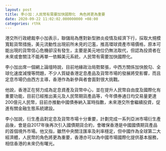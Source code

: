 ```yaml
---
layout: post
title: 李小加：人民幣有需要加快國際化　角色將更為重要
date: 2020-09-22 11:02:02.000000000 +08:00
categories: rthk
---
```


港交所行政總裁李小加表示，聯儲局為應對新型肺炎疫情及經濟下行，採取大規模寬鬆貨幣措施，美元流動性出現前所未見的氾濫，推高環球資產市場價格，原本可能出現的貨幣信心危機卻沒有發生，主要是美元地位仍無法取代，但認為投資者在未來或會關注不能再單一依賴美元系統，人民幣有需要加快國際化。

李小加出席一個網上論壇時說，目前地緣政治局勢緊張，中西方關係加快脫勾、全球化速度減慢等問題，不少人質疑香港定息產品及貨幣市場的發展將受影響，而且定息市場仍由西方主導，香港作為新參與者會面對很大挑戰。

他說，香港正在努力成為定息資產及貨幣中心，並在提升人民幣自由度及國際化有重要功能，目前已經推出美元及人民幣期貨產品等，今年債券通日均交易量更達200億元人民幣，目前亦推動中國債券納入富時指數，未來港交所會繼續投資，促進有關金融生態系統建設。

李小加說，衍生產品對定息及貨幣市場十分重要，計劃完成一系列亞洲市場衍生產品後，會是自2017年後再次引入國債期貨合約，會確保香港是中國國債期貨產品的首個境外市場。他又指，雖然中央關注匯率及利率穩定，但中國作為全球第二大經濟體，人民幣的角色將更為重要，香港亦可以為中國市場國際化提供基本服務，相信香港的未來仍有曙光。
